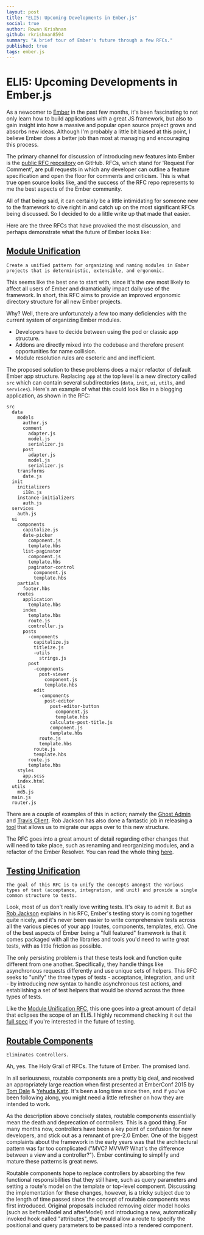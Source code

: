 ```yaml
---
layout: post
title: "ELI5: Upcoming Developments in Ember.js"
social: true
author: Rowan Krishnan
github: rkrishnan8594
summary: "A brief tour of Ember's future through a few RFCs."
published: true
tags: ember.js
---
```


# ELI5: Upcoming Developments in Ember.js

As a newcomer to [Ember](http://emberjs.com/) in the past few months, it's been fascinating to not only learn how to build applications with a great JS framework, but also to gain insight into how a massive and popular open source project grows and absorbs new ideas. Although I'm probably a little bit biased at this point, I believe Ember does a better job than most at managing and encouraging this process.

The primary channel for discussion of introducing new features into Ember is the [public RFC repository](https://github.com/emberjs/rfcs) on GitHub. RFCs, which stand for 'Request For Comment', are pull requests in which any developer can outline a feature specification and open the floor for comments and criticism. This is what true open source looks like, and the success of the RFC repo represents to me the best aspects of the Ember community. 

All of that being said, it can certainly be a little intimidating for someone new to the framework to dive right in and catch up on the most significant RFCs being discussed. So I decided to do a little write up that made that easier.

Here are the three RFCs that have provoked the most discussion, and perhaps demonstrate what the future of Ember looks like:

## [Module Unification](https://github.com/emberjs/rfcs/pull/143)

`Create a unified pattern for organizing and naming modules in Ember projects that is deterministic, extensible, and ergonomic.`

This seems like the best one to start with, since it's the one most likely to affect all users of Ember and dramatically impact daily use of the framework. In short, this RFC aims to provide an improved ergonomic directory structure for all new Ember projects.

Why? Well, there are unfortunately a few too many deficiencies with the current system of organizing Ember modules.

- Developers have to decide between using the pod or classic app structure.
- Addons are directly mixed into the codebase and therefore present opportunities for name collision.
- Module resolution rules are esoteric and and inefficient.

The proposed solution to these problems does a major refactor of default Ember app structure. Replacing `app` at the top level is a new directory called `src` which can contain several subdirectories (`data`, `init`, `ui`, `utils`, and `services`). Here's an example of what this could look like in a blogging application, as shown in the RFC:

```
src
  data
    models
      author.js
      comment
        adapter.js
        model.js
        serializer.js
      post
        adapter.js
        model.js
        serializer.js
    transforms
      date.js
  init
    initializers
      i18n.js
    instance-initializers
      auth.js
  services
    auth.js
  ui
    components
      capitalize.js
      date-picker
        component.js
        template.hbs
      list-paginator
        component.js
        template.hbs
        paginator-control
          component.js
          template.hbs
    partials
      footer.hbs
    routes
      application
        template.hbs
      index
        template.hbs
        route.js
        controller.js
      posts
        -components
          capitalize.js
          titleize.js
          -utils
            strings.js
        post
          -components
            post-viewer
              component.js
              template.hbs
          edit
            -components
              post-editor
                post-editor-button
                  component.js
                  template.hbs
                calculate-post-title.js
                component.js
                template.hbs
            route.js
            template.hbs
          route.js
          template.hbs
        route.js
        template.hbs
    styles
      app.scss
    index.html
  utils
    md5.js
  main.js
  router.js
```

There are a couple of examples of this in action; namely the [Ghost Admin](https://github.com/rwjblue/--ghost-modules-sample/tree/grouped-collections/src) and [Travis Client](https://github.com/rwjblue/--travis-modules-sample/tree/modules/src). Rob Jackson has also done a fantastic job in releasing a [tool](https://github.com/rwjblue/ember-module-migrator) that allows us to migrate our apps over to this new structure.

The RFC goes into a great amount of detail regarding other changes that will need to take place, such as renaming and reorganizing modules, and a refactor of the Ember Resolver. You can read the whole thing [here](https://github.com/dgeb/rfcs/blob/module-unification/text/0000-module-unification.md).

## [Testing Unification](https://github.com/emberjs/rfcs/pull/119)

`The goal of this RFC is to unify the concepts amongst the various types of test (acceptance, integration, and unit) and provide a single common structure to tests.`

Look, most of us don't really love writing tests. It's okay to admit it. But as [Rob Jackson](https://github.com/rwjblue) explains in his RFC, Ember's testing story is coming together quite nicely, and it's never been easier to write comprehensive tests across all the various pieces of your app (routes, components, templates, etc). One of the best aspects of Ember being a "full featured" framework is that it comes packaged with all the libraries and tools you'd need to write great tests, with as little friction as possible.

The only persisting problem is that these tests look and function quite different from one another. Specifically, they handle things like asynchronous requests differently and use unique sets of helpers. This RFC seeks to "unify" the three types of tests - acceptance, integration, and unit - by introducing new syntax to handle asynchronous test actions, and establishing a set of test helpers that would be shared across the three types of tests.

Like the [Module Unification RFC](https://github.com/emberjs/rfcs/pull/143), this one goes into a great amount of detail that eclipses the scope of an ELI5. I highly recommend checking it out the [full spec](https://github.com/rwjblue/rfcs/blob/42/text/0000-grand-testing-unification.md) if you're interested in the future of testing.

## [Routable Components](https://github.com/emberjs/rfcs/pull/38)

`Eliminates Controllers.`

Ah, yes. The Holy Grail of RFCs. The future of Ember. The promised land.

In all seriousness, routable components are a pretty big deal, and received an appropriately large reaction when first presented at EmberConf 2015 by [Tom Dale](https://github.com/tomdale) & [Yehuda Katz](https://github.com/wycats). It's been a long time since then, and if you've been following along, you might need a little refresher on how they are intended to work.

As the description above concisely states, routable components essentially mean the death and deprecation of controllers. This is a good thing. For many months now, controllers have been a key point of confusion for new developers, and stick out as a remnant of pre-2.0 Ember. One of the biggest complaints about the framework in the early years was that the architectural pattern was far too complicated ("MVC? MVVM? What's the difference between a view and a controller?"). Ember continuing to simplify and mature these patterns is great news.

Routable components hope to replace controllers by absorbing the few functional responsibilities that they still have, such as query parameters and setting a route's model on the template or top-level component. Discussing the implementation for these changes, however, is a tricky subject due to the length of time passed since the concept of routable components was first introduced. Original proposals included removing older model hooks (such as beforeModel and afterModel) and introducing a new, automatically invoked hook called "attributes", that would allow a route to specify the positional and query parameters to be passed into a rendered component.







